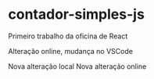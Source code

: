 # contador-simples-js

Primeiro trabalho da oficina de React

Alteração online, mudança no VSCode

Nova alteração local
Nova alteração online
